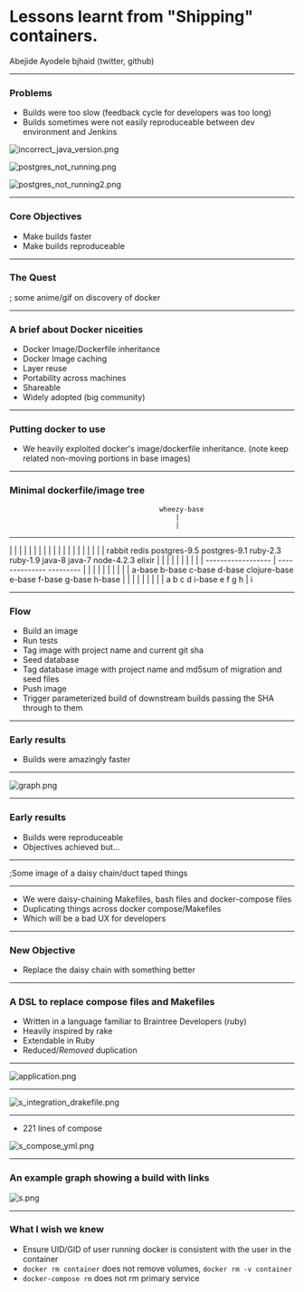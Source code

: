 # Lessons learnt from "Shipping" containers.

Abejide Ayodele
bjhaid (twitter, github)

___

### Problems

- Builds were too slow (feedback cycle for developers was too long)
- Builds sometimes were not easily reproduceable between dev environment and Jenkins

![incorrect_java_version.png](incorrect_java_version.png)

![postgres_not_running.png](postgres_not_running.png)

![postgres_not_running2.png](postgres_not_running2.png)

___

### Core Objectives

- Make builds faster
- Make builds reproduceable

___

### The Quest

; some anime/gif on discovery of docker
___

### A brief about Docker niceities

- Docker Image/Dockerfile inheritance
- Docker Image caching
- Layer reuse
- Portability across machines
- Shareable
- Widely adopted (big community)

___

### Putting docker to use

- We heavily exploited docker's image/dockerfile inheritance. (note keep related non-moving portions in base images)

___

### Minimal dockerfile/image tree

                                         wheezy-base
                                             |
                                             |
-------------------------------------------------------------------------------------------------------------
|        |        |          |              |                  |          |          |          |           |
|        |        |          |              |                  |          |          |          |           |
rabbit redis  postgres-9.5  postgres-9.1  ruby-2.3            ruby-1.9   java-8    java-7   node-4.2.3    elixir
                                            |                   |           |                   |           |
                                            |                   |           |                   |           |
                                      ------------------        |     --------------        ---------       |
                                      |       |        |        |     |            |        |       |       |
                                  a-base     b-base   c-base  d-base clojure-base e-base  f-base   g-base h-base
                                      |       |        |        |     |            |        |       |       |
                                      a       b        c        d   i-base         e        f       g       h
                                                                      |
                                                                      i
___

### Flow
- Build an image
- Run tests
- Tag image with project name and current git sha
- Seed database
- Tag database image with project name and md5sum of migration and seed files
- Push image
- Trigger parameterized build of downstream builds passing the SHA through to them

___

### Early results
- Builds were amazingly faster

___
![graph.png](graph.png)

___

### Early results
- Builds were reproduceable
- Objectives achieved but...

___

;Some image of a daisy chain/duct taped things

___

- We were daisy-chaining Makefiles, bash files and docker-compose files
- Duplicating things across docker compose/Makefiles
- Which will be a bad UX for developers

___

### New Objective

- Replace the daisy chain with something better

___

### A DSL to replace compose files and Makefiles

- Written in a language familiar to Braintree Developers (ruby)
- Heavily inspired by rake
- Extendable in Ruby
- Reduced/_Removed_ duplication

___

![application.png](application.png)

___

![s_integration_drakefile.png](s_integration_drakefile.png)

___

- 221 lines of compose

![s_compose_yml.png](s_compose_yml.png)

___

### An example graph showing a build with links
![s.png](s.png)

___

### What I wish we knew

- Ensure UID/GID of user running docker is consistent with the user in the container
- `docker rm container` does not remove volumes, `docker rm -v container`
- `docker-compose rm` does not rm primary service
